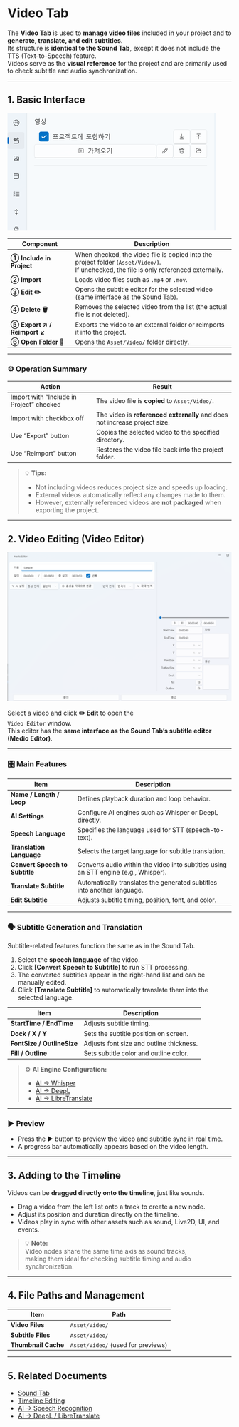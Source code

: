 # Video Tab

The **Video Tab** is used to **manage video files** included in your project and to **generate, translate, and edit subtitles**.  
Its structure is **identical to the Sound Tab**, except it does not include the TTS (Text-to-Speech) feature.  
Videos serve as the **visual reference** for the project and are primarily used to check subtitle and audio synchronization.

---

## 1. Basic Interface

![video-main](../images/video-main.png)

| Component | Description |
|------------|-------------|
| **① Include in Project** | When checked, the video file is copied into the project folder (`Asset/Video/`).<br>If unchecked, the file is only referenced externally. |
| **② Import** | Loads video files such as `.mp4` or `.mov`. |
| **③ Edit ✏️** | Opens the subtitle editor for the selected video (same interface as the Sound Tab). |
| **④ Delete 🗑️** | Removes the selected video from the list (the actual file is not deleted). |
| **⑤ Export ↗ / Reimport ↙** | Exports the video to an external folder or reimports it into the project. |
| **⑥ Open Folder 📂** | Opens the `Asset/Video/` folder directly. |

---

### ⚙️ Operation Summary

| Action | Result |
|--------|---------|
| Import with “Include in Project” checked | The video file is **copied** to `Asset/Video/`. |
| Import with checkbox off | The video is **referenced externally** and does not increase project size. |
| Use “Export” button | Copies the selected video to the specified directory. |
| Use “Reimport” button | Restores the video file back into the project folder. |

> 💡 **Tips:**  
> - Not including videos reduces project size and speeds up loading.  
> - External videos automatically reflect any changes made to them.  
> - However, externally referenced videos are **not packaged** when exporting the project.

---

## 2. Video Editing (Video Editor)

![video-editor](../images/video-editor.png)

Select a video and click **✏️ Edit** to open the  
`Video Editor` window.  
This editor has the **same interface as the Sound Tab’s subtitle editor (Medio Editor)**.

---

### 🎛️ Main Features

| Item | Description |
|------|--------------|
| **Name / Length / Loop** | Defines playback duration and loop behavior. |
| **AI Settings** | Configure AI engines such as Whisper or DeepL directly. |
| **Speech Language** | Specifies the language used for STT (speech-to-text). |
| **Translation Language** | Selects the target language for subtitle translation. |
| **Convert Speech to Subtitle** | Converts audio within the video into subtitles using an STT engine (e.g., Whisper). |
| **Translate Subtitle** | Automatically translates the generated subtitles into another language. |
| **Edit Subtitle** | Adjusts subtitle timing, position, font, and color. |

---

### 🗣️ Subtitle Generation and Translation

Subtitle-related features function the same as in the Sound Tab.

1. Select the **speech language** of the video.  
2. Click **[Convert Speech to Subtitle]** to run STT processing.  
3. The converted subtitles appear in the right-hand list and can be manually edited.  
4. Click **[Translate Subtitle]** to automatically translate them into the selected language.

| Item | Description |
|------|--------------|
| **StartTime / EndTime** | Adjusts subtitle timing. |
| **Dock / X / Y** | Sets the subtitle position on screen. |
| **FontSize / OutlineSize** | Adjusts font size and outline thickness. |
| **Fill / Outline** | Sets subtitle color and outline color. |

> ⚙️ **AI Engine Configuration:**  
> - [AI → Whisper](../ai/whisper.md)  
> - [AI → DeepL](../ai/deepl.md)  
> - [AI → LibreTranslate](../ai/libretranslate.md)

---

### ▶️ Preview

- Press the ▶ button to preview the video and subtitle sync in real time.  
- A progress bar automatically appears based on the video length.

---

## 3. Adding to the Timeline

Videos can be **dragged directly onto the timeline**, just like sounds.

- Drag a video from the left list onto a track to create a new node.  
- Adjust its position and duration directly on the timeline.  
- Videos play in sync with other assets such as sound, Live2D, UI, and events.

> 💡 **Note:**  
> Video nodes share the same time axis as sound tracks,  
> making them ideal for checking subtitle timing and audio synchronization.

---

## 4. File Paths and Management

| Item | Path |
|------|------|
| **Video Files** | `Asset/Video/` |
| **Subtitle Files** | `Asset/Video/` |
| **Thumbnail Cache** | `Asset/Video/` (used for previews) |

---

## 5. Related Documents

- [Sound Tab](sound.md)  
- [Timeline Editing](timeline.md)  
- [AI → Speech Recognition](../ai/speechRecognition.md)  
- [AI → DeepL / LibreTranslate](../ai/deepl.md)  
